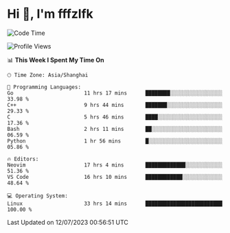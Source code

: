 # Hi 👋, I'm fffzlfk

<!--START_SECTION:waka-->
![Code Time](http://img.shields.io/badge/Code%20Time-294%20hrs%2046%20mins-blue)

![Profile Views](http://img.shields.io/badge/Profile%20Views-0-blue)

📊 **This Week I Spent My Time On** 

```text
🕑︎ Time Zone: Asia/Shanghai

💬 Programming Languages: 
Go                       11 hrs 17 mins      ████████░░░░░░░░░░░░░░░░░   33.98 % 
C++                      9 hrs 44 mins       ███████░░░░░░░░░░░░░░░░░░   29.33 % 
C                        5 hrs 46 mins       ████░░░░░░░░░░░░░░░░░░░░░   17.36 % 
Bash                     2 hrs 11 mins       ██░░░░░░░░░░░░░░░░░░░░░░░   06.59 % 
Python                   1 hr 56 mins        █░░░░░░░░░░░░░░░░░░░░░░░░   05.86 % 

🔥 Editors: 
Neovim                   17 hrs 4 mins       █████████████░░░░░░░░░░░░   51.36 % 
VS Code                  16 hrs 10 mins      ████████████░░░░░░░░░░░░░   48.64 % 

💻 Operating System: 
Linux                    33 hrs 14 mins      █████████████████████████   100.00 % 
```


 Last Updated on 12/07/2023 00:56:51 UTC
<!--END_SECTION:waka-->
